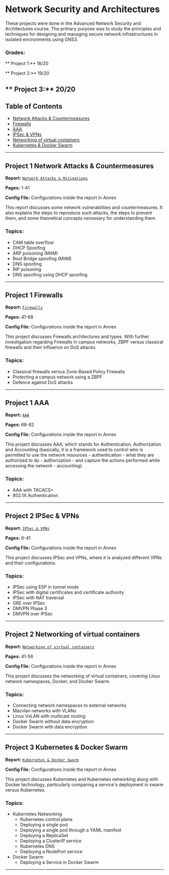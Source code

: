 # Network Security and Architectures
These projects were done in the Advanced Network Security and Architectures course. The primary purpose was to study the principles and techniques for designing and managing secure network infrastructures in isolated environments using GNS3.

### Grades:

** Project 1:** 18/20

** Project 2:** 19/20

** Project 3:** 20/20
------------------------------
## Table of Contents
- [Network Attacks & Countermeasures](#project-1-network-attacks-&-countermeasures)
- [Firewalls](#project-1-firewalls)
- [AAA](#project-1-aaa)
- [IPSec & VPNs](#project-2-ipsec-&-vpns)
- [Networking of virtual containers](#project-2-networking-of-virtual-containers)
- [Kubernetes & Docker Swarm](#project-3-kubernetes-&-docker-swarm)

------------------------------
## Project 1 Network Attacks & Countermeasures
**Report:** [`Network Attacks & Mitigations`](Project_1.pdf)

**Pages:** 1-41

**Config File:** Configurations inside the report in Annex 

This report discusses some network vulnerabilities and countermeasures. It also explains the steps to reproduce such attacks, the steps to prevent them, and some theoretical concepts necessary for understanding them.

### Topics:
* CAM table overflow
* DHCP Spoofing
* ARP poisoning (MitM)
* Root Bridge spoofing (MitM)
* DNS spoofing
* RIP poisoning
* DNS spoofing using DHCP spoofing

------------------------------
## Project 1 Firewalls
**Report:** [`Firewalls`](Project_1.pdf)

**Pages:** 41-68

**Config File:** Configurations inside the report in Annex

This project discusses Firewalls architectures and types. With further investigation regarding Firewalls in campus networks, ZBPF versus classical firewalls and their influence on DoS attacks.

### Topics:
* Classical firewalls versus Zone-Based Policy Firewalls
* Protecting a campus network using a ZBPF
* Defence against DoS attacks

------------------------------
## Project 1 AAA
**Report:** [`AAA`](Project_1.pdf)

**Pages:** 68-82

**Config File:** Configurations inside the report in Annex

This project discusses AAA, which stands for Authentication, Authorization and Accounting (basically, it is a framework used to control who is permitted to use the network resources - authentication - what they are authorized to do - authorization - and capture the actions performed while accessing the network - accounting).

### Topics:
* AAA with TACACS+
* 802.1X Authentication

------------------------------
## Project 2 IPSec & VPNs
**Report:** [`IPSec & VPNs`](Project_2.pdf)

**Pages:** 6-41

**Config File:** Configurations inside the report in Annex

This project discusses IPSec and VPNs, where it is analyzed different VPNs and their configurations.

### Topics:
* IPSec using ESP in tunnel mode
* IPSec with digital certificates and certificate authority
* IPSec with NAT traversal
* GRE over IPSec
* DMVPN Phase 3
* DMVPN over IPSec


------------------------------
## Project 2 Networking of virtual containers
**Report:** [`Networking of virtual containers`](Project_2.pdf)

**Pages:** 41-56

**Config File:** Configurations inside the report in Annex

This project discusses the networking of virtual containers, covering Linux network namespaces, Docker, and Docker Swarm.

### Topics:
* Connecting network namespaces to external networks
* Macvlan networks with VLANs
* Linux VxLAN with multicast routing
* Docker Swarm without data encryption
* Docker Swarm with data encryption

------------------------------
## Project 3 Kubernetes & Docker Swarm
**Report:** [`Kubernetes & Docker Swarm`](Project_3.pdf)

**Config File:** Configurations inside the report in Annex

This project discusses Kubernetes and Kubernetes networking along with Docker technology, particularly comparing a service's deployment in swarm versus Kubernetes.

### Topics:
* Kubernetes Networking
	* Kubernetes control plane
	* Deploying a single pod
	* Deploying a single pod through a YAML manifest
	* Deploying a ReplicaSet
	* Deploying a ClusterIP service
	* Kubernetes DNS
	* Deploying a NodePort service
* Docker Swarm
	* Deploying a Service in Docker Swarm

------------------------------